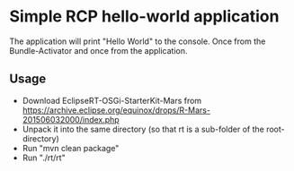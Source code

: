 Simple RCP hello-world application
==================================

The application will print "Hello World" to the console. Once from the Bundle-Activator and once from the
application.

Usage
-----

* Download  EclipseRT-OSGi-StarterKit-Mars from
    https://archive.eclipse.org/equinox/drops/R-Mars-201506032000/index.php
* Unpack it into the same directory (so that rt is a sub-folder of the root-directory)
* Run "mvn clean package"
* Run "./rt/rt"


